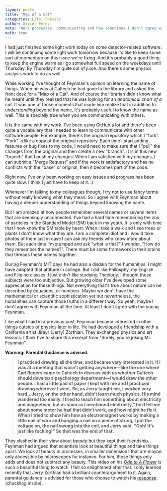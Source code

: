 ```yaml
---
layout: posts
title: "Map of a Cat"
categories: Life, Physics
author: Uzziel Perez
meta: "Work processes, communicating and how sometimes I don't agree with Feynman"
math: true
---
```


I had just finished some light work today on some detector-related software. I will be continuing some light work tomorrow because I'd like to keep some sort of momentum on this issue we're fixing. And it's probably a good thing to keep the engine warm as I go somewhat full speed on the weekdays until Thursday. By Thursday I'm quite out of juice. And there's some physics analysis work to do as well.

While working I've thought of Feynman's opinion on learning the name of things.
When he was at Caltech he had gone to the library and asked the front desk for a "Map of a Cat". And of course the librarian didn't know what he meant until they realized that he was looking for an *anatomical chart of a cat*. It was one of those moments that made him realize that in addition to *understanding* beyond the name, it's probably useful to know the name as well. This is specially true when you are communicating with others.

It is the same with my work. I've been using GitHub a lot and there's been quite a vocabulary that I needed to learn to communicate with other software people. For example, there's the original repository which I "fork". "Fork" is like a copy of the original repository. Each time I start adding features or bug fixes to my code, I would need to make sure that I "pull" the changes from the original and then create a new "branch". It is in this new "branch" that I push my changes. When I am satisfied with my changes, I can submit a "Merge Request" and if the work is satisfactory and has no conflicts with the "base" or original, then it becomes part of the code.

Right now, I've only been working on easy issues and progress has been quite slow. I think I just have to keep at it. :)

Whenever I'm talking to my colleagues though, I try not to use fancy terms without really knowing what they mean. So I agree with Feynman about having a deeper understanding of things beyond knowing the name.

But I am amazed at how people remember several names or several items that are seemingly unconnected. I've had a hard time remembering the zoo of particles in the Standard Model (SM) back in my youth. It is only with time that I now know the SM table by heart. When I take a walk and I see trees or plants I don't know what they are. I am a complete idiot and I would take photos of them just in case I can ask my friends who know more about them. But each time I'm stumped and ask "what is this?" I wonder, "How do they remember the names?". There must be some framework in their brains that threads these names together.

During Feynman's MIT days he had also a disdain for the humanities. I might have adopted that attitude in college. But I did like Philosphy, my English and Filipino classes. I just didn't like studying Theology. I thought those subjects were too subjective. But growing older I've developed some appreciation for these things. Not everything that's true about nature can be described by equations, or numbers. Maybe we don't have the mathematical or scientific sophistication yet but nevertheless, the humanities can capture those truths in a different way. So yeah, maybe I don't agree with Feynman all the time. At least I don't agree with the young Feynman.

Like what I said in a previous post, Feynman became interested in other things outside of physics [later in life](https://www.youtube.com/watch?v=xXhHg7zfX-U). He had developed a friendship with a California artist Jirayr (Jerry) Zorthian. They exchanged physics and art lessons. I think I've to share this excerpt from "Surely, you're joking Mr. Feynman".

**Warning: Parental Guidance is advised.**

> **I practiced drawing all the time, and became very interested in it. If I was at a meeting that wasn’t getting anywhere—like the one where Carl Rogers came to Caltech to discuss with us whether Caltech should develop a psychology department—I would draw the other people. I had a little pad of paper I kept with me and I practiced drawing wherever I went. So, as Jerry taught me, I worked very hard...Jerry, on the other hand, didn’t learn much physics. His mind wandered too easily. I tried to teach him something about electricity and magnetism, but as soon as I mentioned electricity,” he’d tell me about some motor he had that didn’t work, and how might he fix it. When I tried to show him how an electromagnet works by making a little coil of wire and hanging a nail on a piece of string, I put the voltage on, the nail swung into the coil, and Jerry said, “Ooh! It’s just like fucking!” So that was the end of that.**

They clashed in their view about *beauty* but they kept their friendship. Feynman had argued that scientists look at beautiful things and take things apart. We look at beauty in processes, in smaller dimensions that are maybe only accessible by microscopes for instance. For him, those things only adds and does not subtract any beauty. This video on his [*Ode to A Flower*](https://www.youtube.com/watch?v=VSG9q_YKZLI) is such a beautiful thing to watch. I felt so enlightened after that. I only learned recently that Jerry Zorthian had a brilliant counterargument to it. Again, parental guidance is advised for those who choose to watch his [response](https://www.youtube.com/watch?v=nyDndEzmAZE). (chuckling inside).
